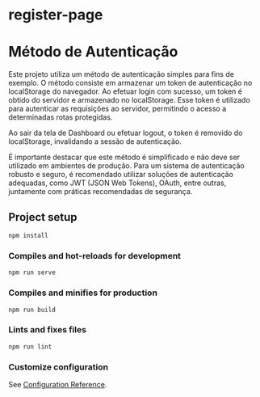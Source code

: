 # register-page

# Método de Autenticação

Este projeto utiliza um método de autenticação simples para fins de exemplo. O método consiste em armazenar um token de autenticação no localStorage do navegador. Ao efetuar login com sucesso, um token é obtido do servidor e armazenado no localStorage. Esse token é utilizado para autenticar as requisições ao servidor, permitindo o acesso a determinadas rotas protegidas.

Ao sair da tela de Dashboard ou efetuar logout, o token é removido do localStorage, invalidando a sessão de autenticação.

É importante destacar que este método é simplificado e não deve ser utilizado em ambientes de produção. Para um sistema de autenticação robusto e seguro, é recomendado utilizar soluções de autenticação adequadas, como JWT (JSON Web Tokens), OAuth, entre outras, juntamente com práticas recomendadas de segurança.

## Project setup

```
npm install
```

### Compiles and hot-reloads for development

```
npm run serve
```

### Compiles and minifies for production

```
npm run build
```

### Lints and fixes files

```
npm run lint
```

### Customize configuration

See [Configuration Reference](https://cli.vuejs.org/config/).
